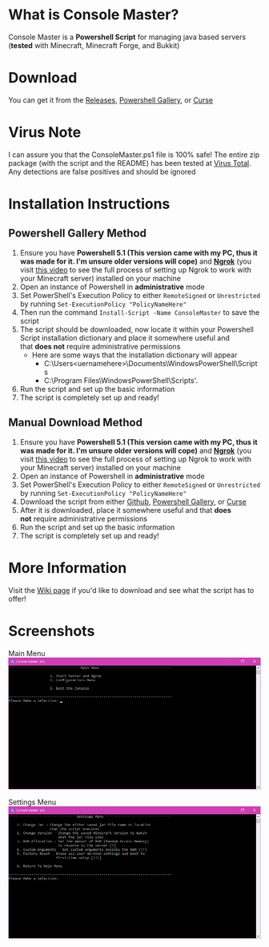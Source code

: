 # What is Console Master?
Console Master is a **Powershell Script** for managing java based servers (**tested** with Minecraft, Minecraft Forge, and Bukkit)

# Download
You can get it from the [Releases](https://github.com/NovaViper/Console-Master/releases), [Powershell Gallery](https://www.powershellgallery.com/packages/ConsoleMaster/DisplayScript), or [Curse](https://mods.curse.com/customization/minecraft/275185-console-master)

# Virus Note
I can assure you that the ConsoleMaster.ps1 file is 100% safe! The entire zip package (with the script and the README) has been tested at [Virus Total](https://www.virustotal.com/#/file/138b82c1d250767ace9dd1e177ea7b8337e7a172ab490118a2f07ac101d125fc/detection). Any detections are false positives and should be ignored

# Installation Instructions
## Powershell Gallery Method
 1. Ensure you have **Powershell 5.1 (This version came with my PC, thus it was made for it. I'm unsure older versions will cope)** and **[Ngrok](https://ngrok.com)** (you visit [this video](https://www.youtube.com/watch?v=ar-9Ku0vBeo&feature=youtu.be) to see the full process of setting up Ngrok to work with your Minecraft server) installed on your machine
 2. Open an instance of Powershell in **administrative** mode
 3. Set PowerShell's Execution Policy to either `RemoteSigned` or `Unrestricted` by running `Set-ExecutionPolicy "PolicyNameHere"`
 4. Then run the command `Install-Script -Name ConsoleMaster` to save the script
 5. The script should be downloaded, now locate it within your Powershell Script installation dictionary and place it somewhere useful and that **does not** require administrative permissions
    - Here are some ways that the installation dictionary will appear
      - C:\Users\<uernamehere>\Documents\WindowsPowerShell\Scripts
      - C:\Program Files\WindowsPowerShell\Scripts'.
 6. Run the script and set up the basic information
 7. The script is completely set up and ready!
 
 ## Manual Download Method
 1. Ensure you have **Powershell 5.1 (This version came with my PC, thus it was made for it. I'm unsure older versions will cope)** and **[Ngrok](https://ngrok.com)** (you visit [this video](https://www.youtube.com/watch?v=ar-9Ku0vBeo&feature=youtu.be) to see the full process of setting up Ngrok to work with your Minecraft server) installed on your machine
 2. Open an instance of Powershell in **administrative** mode
 3. Set PowerShell's Execution Policy to either `RemoteSigned` or `Unrestricted` by running `Set-ExecutionPolicy "PolicyNameHere"`
3. Download the script from either [Github](https://github.com/NovaViper/Console-Master/releases), [Powershell Gallery](https://www.powershellgallery.com/packages/ConsoleMaster/DisplayScript), or [Curse](https://mods.curse.com/customization/minecraft/275185-console-master)
4. After it is downloaded, place it somewhere useful and that **does not** require administrative permissions
5. Run the script and set up the basic information
6. The script is completely set up and ready!

# More Information
 Visit the [Wiki page](https://github.com/NovaViper/Console-Master/wiki) if you'd like to download and see what the script has to offer!

# Screenshots

Main Menu
<img src="https://github.com/NovaViper/Console-Master/blob/master/.github/images/MainMenu.png">

Settings Menu
<img src="https://github.com/NovaViper/Console-Master/blob/master/.github/images/SettingsMenu.png">
